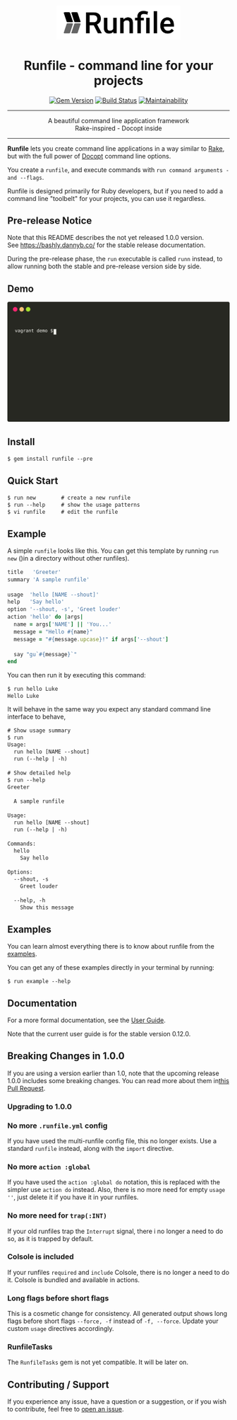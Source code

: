 <div align='center'>
<img src='logo.svg' width=280>

# Runfile - command line for your projects

[![Gem Version](https://badge.fury.io/rb/runfile.svg)](https://badge.fury.io/rb/runfile)
[![Build Status](https://github.com/DannyBen/runfile/workflows/Test/badge.svg)](https://github.com/DannyBen/runfile/actions?query=workflow%3ATest)
[![Maintainability](https://api.codeclimate.com/v1/badges/81cf02ccfcc8531cb09f/maintainability)](https://codeclimate.com/github/DannyBen/runfile/maintainability)

---

A beautiful command line application framework  
Rake-inspired - Docopt inside

---

</div>

**Runfile** lets you create command line applications in a way similar 
to [Rake](https://github.com/ruby/rake), but with the full power of 
[Docopt](http://docopt.org/) command line options.

You create a `runfile`, and execute commands with 
`run command arguments -and --flags`.

Runfile is designed primarily for Ruby developers, but if you need to add a 
command line "toolbelt" for your projects, you can use it regardless.

## Pre-release Notice

Note that this README describes the not yet released 1.0.0 version.  
See https://bashly.dannyb.co/ for the stable release documentation.

During the pre-release phase, the `run` executable is called `runn` instead, 
to allow running both the stable and pre-release version side by side.

## Demo

![Runfile Demo](demo.svg "Runfile Demo")

## Install

```shell
$ gem install runfile --pre
```

## Quick Start

```shell
$ run new        # create a new runfile
$ run --help     # show the usage patterns
$ vi runfile     # edit the runfile
```

## Example

A simple `runfile` looks like this. You can get this template by running `run
new` ()in a directory without other runfiles).

```ruby
title   'Greeter'
summary 'A sample runfile'

usage  'hello [NAME --shout]'
help   'Say hello'
option '--shout, -s', 'Greet louder'
action 'hello' do |args|
  name = args['NAME'] || 'You...'
  message = "Hello #{name}"
  message = "#{message.upcase}!" if args['--shout']

  say "gu`#{message}`"
end
```

You can then run it by executing this command:

```shell
$ run hello Luke
Hello Luke
```

It will behave in the same way you expect any standard command line interface to
behave, 

```shell
# Show usage summary
$ run
Usage:
  run hello [NAME --shout]
  run (--help | -h)

# Show detailed help
$ run --help
Greeter

  A sample runfile

Usage:
  run hello [NAME --shout]
  run (--help | -h)

Commands:
  hello
    Say hello

Options:
  --shout, -s
    Greet louder

  --help, -h
    Show this message
```

## Examples

You can learn almost everything there is to know about runfile from the
[examples](https://github.com/DannyBen/runfile/tree/master/examples#readme).

You can get any of these examples directly in your terminal by running:

```shell
$ run example --help
```

## Documentation

For a more formal documentation, see the [User Guide](https://runfile.dannyb.co/).

Note that the current user guide is for the stable version 0.12.0.

## Breaking Changes in 1.0.0

If you are using a version earlier than 1.0, note that the upcoming release
1.0.0 includes some breaking changes. You can read more about them in[this Pull
Request](https://github.com/DannyBen/runfile/pull/50).

### Upgrading to 1.0.0

### No more `.runfile.yml` config

If you have used the multi-runfile config file, this no longer exists.
Use a standard `runfile` instead, along with the `import` directive.

### No more `action :global`

If you have used the `action :global do` notation, this is replaced with the
simpler use `action do` instead. Also, there is no more need for
empty `usage ''`, just delete it if you have it in your runfiles.

### No more need for `trap(:INT)`

If your old runfiles trap the `Interrupt` signal, there i no longer a need to
do so, as it is trapped by default.

### Colsole is included

If your runfiles `required` and `include` Colsole, there is no longer a need to 
do it. Colsole is bundled and available in actions.

### Long flags before short flags

This is a cosmetic change for consistency. All generated output shows long flags
before short flags `--force, -f` instead of `-f, --force`. Update your custom
`usage` directives accordingly.

### RunfileTasks

The `RunfileTasks` gem is not yet compatible. It will be later on.

## Contributing / Support

If you experience any issue, have a question or a suggestion, or if you wish to
contribute, feel free to
[open an issue](https://github.com/DannyBen/runfile/issues).
